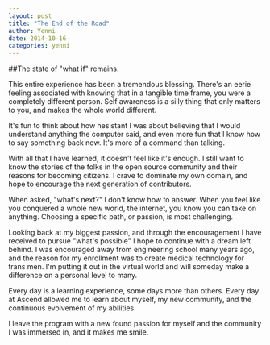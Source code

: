 ```yaml
---
layout: post
title: "The End of the Road"
author: Yenni
date: 2014-10-16
categories: yenni
---
```


##The state of "what if" remains.

This entire experience has been a tremendous blessing. There's an eerie feeling associated with knowing that in a tangible time frame, you were a completely different person. Self awareness is a silly thing that only matters to you, and makes the whole world different. 


It's fun to think about how hesistant I was about believing that I would understand anything the computer said, and even more fun that I know how to say something back now. It's more of a command than talking. 


With all that I have learned, it doesn't feel like it's enough. I still want to know the stories of the folks in the open source community and their reasons for becoming citizens. I crave to dominate my own domain, and hope to encourage the next generation of contributors.


When asked, "what's next?" I don't know how to answer. When you feel like you conquered a whole new world, the internet, you know you can take on anything. Choosing a specific path, or passion, is most challenging. 


Looking back at my biggest passion, and through the encouragement I have received to pursue "what's possible" I hope to continue with a dream left behind. I was encouraged away from engineering school many years ago, and the reason for my enrollment was to create medical technology for trans men. I'm putting it out in the virtual world and will someday make a difference on a personal level to many.


Every day is a learning experience, some days more than others. Every day at Ascend allowed me to learn about myself, my new community, and the continuous evolvement of my abilities. 


I leave the program with a new found passion for myself and the community I was immersed in, and it makes me smile. 





